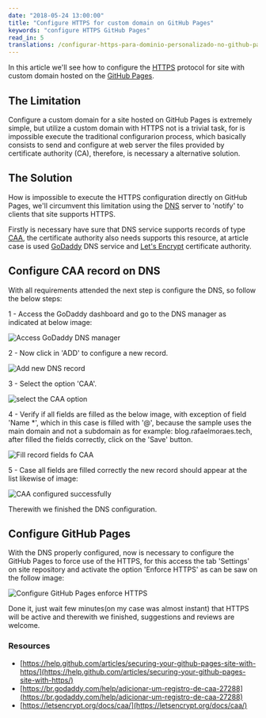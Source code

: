 ```yaml
---
date: "2018-05-24 13:00:00"
title: "Configure HTTPS for custom domain on GitHub Pages"
keywords: "configure HTTPS GitHub Pages"
read_in: 5
translations: /configurar-https-para-dominio-personalizado-no-github-pages
---
```

In this article we'll see how to configure the [HTTPS](https://en.wikipedia.org/wiki/HTTPS) protocol for site with custom domain hosted on the [GitHub Pages](https://pages.github.com/).

## The Limitation

Configure a custom domain for a site hosted on GitHub Pages is extremely simple, but utilize a custom domain with HTTPS not is a trivial task, for is impossible execute the traditional configurarion process, which basically consists to send and configure at web server the files provided by certificate authority (CA), therefore, is necessary a alternative solution.

## The Solution

How is impossible to execute the HTTPS configuration directly on GitHub Pages, we'll circumvent this limitation using the [DNS](https://en.wikipedia.org/wiki/Domain_Name_System) server to 'notify' to clients that site supports HTTPS.

Firstly is necessary have sure that DNS service supports records of type [CAA](https://en.wikipedia.org/wiki/DNS_Certification_Authority_Authorization), the certificate authority also needs supports this resource, at article case is used [GoDaddy](https://godaddy.com/) DNS service and [Let's Encrypt](https://letsencrypt.org) certificate authority.

## Configure CAA record on DNS

With all requirements attended the next step is configure the DNS, so follow the below steps:

1 - Access the GoDaddy dashboard and go to the DNS manager as indicated at below image:

![Access GoDaddy DNS manager](https://imgur.com/mVCrul2.png)

2 - Now click in 'ADD' to configure a new record.

![Add new DNS record](https://imgur.com/YciEa2d.png)

3 - Select the option 'CAA'.

![select the CAA option](https://imgur.com/rIe7Frq.png)

4 - Verify if all fields are filled as the below image, with exception of field 'Name *', which in this case is filled with '@', because the sample uses the main domain and not a subdomain as for example: blog.rafaelmoraes.tech, after filled the fields correctly, click on the 'Save' button.

![Fill record fields fo CAA](https://imgur.com/QR1BjH2.png)

5 - Case all fields are filled correctly the new record should appear at the list likewise of image:

![CAA configured successfully](https://imgur.com/xRwAoNj.png)

Therewith we finished the DNS configuration.

## Configure GitHub Pages

With the DNS properly configured, now is necessary to configure the GitHub Pages to force use of the HTTPS, for this access the tab 'Settings' on site repository and activate the option 'Enforce HTTPS' as can be saw on the follow image:

![Configure GitHub Pages enforce HTTPS](https://imgur.com/Mn2G5Dc.png)

Done it, just wait few minutes(on my case was almost instant) that HTTPS will be active and therewith we finished, suggestions and reviews are welcome.

### Resources

* [https://help.github.com/articles/securing-your-github-pages-site-with-https/](https://help.github.com/articles/securing-your-github-pages-site-with-https/)
* [https://br.godaddy.com/help/adicionar-um-registro-de-caa-27288](https://br.godaddy.com/help/adicionar-um-registro-de-caa-27288)
* [https://letsencrypt.org/docs/caa/](https://letsencrypt.org/docs/caa/)
